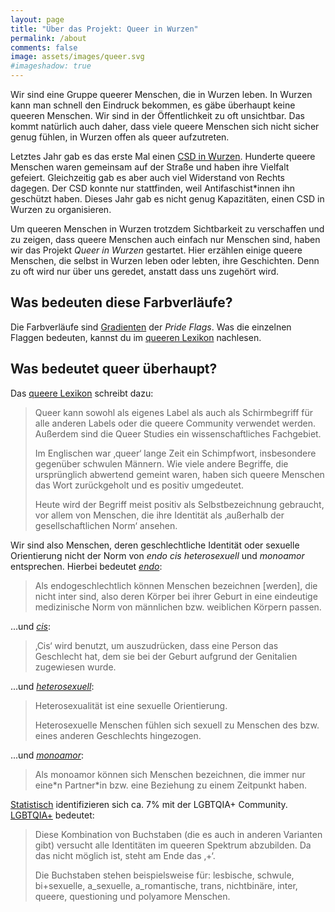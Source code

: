 ```yaml
---
layout: page
title: "Über das Projekt: Queer in Wurzen"
permalink: /about
comments: false
image: assets/images/queer.svg
#imageshadow: true
---
```


Wir sind eine Gruppe queerer Menschen, die in Wurzen leben. In Wurzen kann man schnell den Eindruck bekommen, es gäbe überhaupt keine queeren Menschen. Wir sind in der Öffentlichkeit zu oft unsichtbar. Das kommt natürlich auch daher, dass viele queere Menschen sich nicht sicher genug fühlen, in Wurzen offen als queer aufzutreten.

Letztes Jahr gab es das erste Mal einen [CSD in Wurzen](https://www.instagram.com/csd_wurzen/). Hunderte queere Menschen waren gemeinsam auf der Straße und haben ihre Vielfalt gefeiert. Gleichzeitig gab es aber auch viel Widerstand von Rechts dagegen. Der CSD konnte nur stattfinden, weil Antifaschist\*innen ihn geschützt haben. Dieses Jahr gab es nicht genug Kapazitäten, einen CSD in Wurzen zu organisieren.

Um queeren Menschen in Wurzen trotzdem Sichtbarkeit zu verschaffen und zu zeigen, dass queere Menschen auch einfach nur Menschen sind, haben wir das Projekt *Queer in Wurzen* gestartet. Hier erzählen einige queere Menschen, die selbst in Wurzen leben oder lebten, ihre Geschichten. Denn zu oft wird nur über uns geredet, anstatt dass uns zugehört wird.

## Was bedeuten diese Farbverläufe?

Die Farbverläufe sind [Gradienten](https://cesque.com/gaydient/) der *Pride Flags*. Was die einzelnen Flaggen bedeuten, kannst du im [queeren Lexikon](https://queer-lexikon.net/pride-flags/) nachlesen.

## Was bedeutet queer überhaupt?

Das [queere Lexikon](https://queer-lexikon.net/2017/06/08/queer/) schreibt dazu:

> Queer kann sowohl als eigenes Label als auch als Schirmbegriff für alle anderen Labels oder die queere Community verwendet werden. Außerdem sind die Queer Studies ein wissenschaftliches Fachgebiet.
> 
> Im Englischen war ‚queer‘ lange Zeit ein Schimpfwort, insbesondere gegenüber schwulen Männern. Wie viele andere Begriffe, die ursprünglich abwertend gemeint waren, haben sich queere Menschen das Wort zurückgeholt und es positiv umgedeutet.
> 
> Heute wird der Begriff meist positiv als Selbstbezeichnung gebraucht, vor allem von Menschen, die ihre Identität als ‚außerhalb der gesellschaftlichen Norm‘ ansehen.

Wir sind also Menschen, deren geschlechtliche Identität oder sexuelle Orientierung nicht der Norm von *endo cis heterosexuell* und *monoamor* entsprechen. Hierbei bedeutet [*endo*](https://queer-lexikon.net/2017/06/15/dyadik/):

> Als endogeschlechtlich können Menschen bezeichnen [werden], die nicht inter sind, also deren Körper bei ihrer Geburt in eine eindeutige medizinische Norm von männlichen bzw. weiblichen Körpern passen.

...und [*cis*](https://queer-lexikon.net/2017/06/15/cis/):

> ‚Cis‘ wird benutzt, um auszudrücken, dass eine Person das Geschlecht hat, dem sie bei der Geburt aufgrund der Genitalien zugewiesen wurde.

...und [*heterosexuell*](https://queer-lexikon.net/2017/06/15/heterosexualitaet/):

> Heterosexualität ist eine sexuelle Orientierung.
> 
> Heterosexuelle Menschen fühlen sich sexuell zu Menschen des bzw. eines anderen Geschlechts hingezogen.

...und [*monoamor*](https://queer-lexikon.net/2017/06/08/monoamuroesitaet/):

> Als monoamor können sich Menschen bezeichnen, die immer nur eine\*n Partner\*in bzw. eine Beziehung zu einem Zeitpunkt haben.

[Statistisch](https://de.statista.com/themen/4641/lgbt/#topicOverview) identifizieren sich ca. 7% mit der LGBTQIA+ Community. [LGBTQIA+](https://queer-lexikon.net/2017/06/08/lsbatiqqp/) bedeutet:

> Diese Kombination von Buchstaben (die es auch in anderen Varianten gibt) versucht alle Identitäten im queeren Spektrum abzubilden. Da das nicht möglich ist, steht am Ende das ‚+‘.
> 
> Die Buchstaben stehen beispielsweise für: lesbische, schwule, bi+sexuelle, a_sexuelle, a_romantische, trans, nichtbinäre, inter, queere, questioning und polyamore Menschen.
